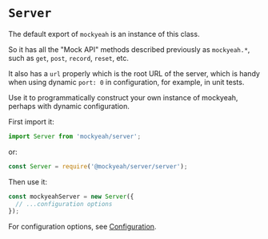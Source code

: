 # `Server`

The default export of `mockyeah` is an instance of this class.

So it has all the "Mock API" methods described previously as `mockyeah.*`,
such as `get`, `post`, `record`, `reset`, etc.

It also has a `url` properly which is the root URL of the server,
which is handy when using dynamic `port: 0` in configuration,
for example, in unit tests.

Use it to programmatically construct your own instance of mockyeah, perhaps with dynamic configuration.

First import it:

```js
import Server from 'mockyeah/server';
```

or:

```js
const Server = require('@mockyeah/server/server');
```

Then use it:

```js
const mockyeahServer = new Server({
  // ...configuration options
});
```

For configuration options, see [Configuration](../../Configuration).
